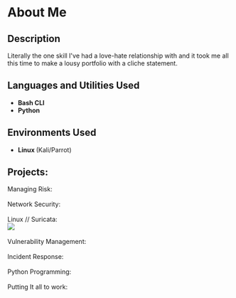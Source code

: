 <h1> About Me </h1>

 ### 

<h2>Description</h2>
Literally the one skill I've had a love-hate relationship with and it took me all this time to make a lousy portfolio with a cliche statement. 
<br />


<h2>Languages and Utilities Used</h2>

- <b> Bash CLI </b> 
- <b> Python </b>

<h2>Environments Used </h2>

- <b> Linux </b> (Kali/Parrot)

<h2>Projects: </h2>

<p align="left">
Managing Risk: <br/>
<img src=""/>
<br />
<br />
Network Security:  <br/>
<img src=""/>
<br />
<br />
Linux // Suricata: <br/>
<img src="https://i.imgur.com/GSCddOA.png"/>
<br />
<br />
Vulnerability Management:  <br/>
<img src=""/>
<br />
<br />
Incident Response:  <br/>
<img src=""/>
<br />
<br />
Python Programming:  <br/>
<img src=""/>
<br />
<br />
Putting It all to work:  <br/>
<img src=""/>
</p>

<!--
 ```diff
- text in red
+ text in green
! text in orange
# text in gray
@@ text in purple (and bold)@@
```
--!>
